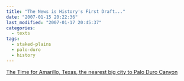 ```yaml
---
title: "The News is History's First Draft..."
date: "2007-01-15 20:22:36"
last_modified: "2007-01-17 20:45:37"
categories:
  - texts
tags:
  - staked-plains
  - palo-duro
  - history   
---
```


[The Time for Amarillo, Texas, the nearest big city to Palo Duro Canyon](https://time.is/Amarillo)
